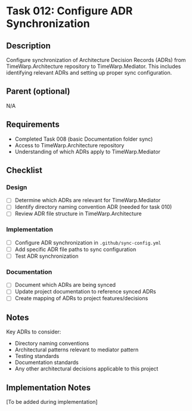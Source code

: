 # Task 012: Configure ADR Synchronization

## Description

Configure synchronization of Architecture Decision Records (ADRs) from TimeWarp.Architecture repository to TimeWarp.Mediator. This includes identifying relevant ADRs and setting up proper sync configuration.

## Parent (optional)
N/A

## Requirements

- Completed Task 008 (basic Documentation folder sync)
- Access to TimeWarp.Architecture repository
- Understanding of which ADRs apply to TimeWarp.Mediator

## Checklist

### Design
- [ ] Determine which ADRs are relevant for TimeWarp.Mediator
- [ ] Identify directory naming convention ADR (needed for task 010)
- [ ] Review ADR file structure in TimeWarp.Architecture

### Implementation
- [ ] Configure ADR synchronization in `.github/sync-config.yml`
- [ ] Add specific ADR file paths to sync configuration
- [ ] Test ADR synchronization

### Documentation
- [ ] Document which ADRs are being synced
- [ ] Update project documentation to reference synced ADRs
- [ ] Create mapping of ADRs to project features/decisions

## Notes

Key ADRs to consider:
- Directory naming conventions
- Architectural patterns relevant to mediator pattern
- Testing standards
- Documentation standards
- Any other architectural decisions applicable to this project

## Implementation Notes

[To be added during implementation]